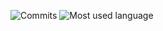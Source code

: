 ![Commits](https://github-readme-stats.vercel.app/api?username=Yoshida0129&include_all_commits=true&theme=dracula"/)
![Most used language](https://github-readme-stats.vercel.app/api/top-langs/?username=Yoshida0129&layout=compact)
